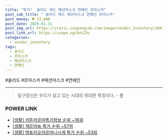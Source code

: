 ```yaml
--- 
title: "특가!  솔리드 레드 패션마스크 연예인 르마스카" 
post_sub_title: " 솔리드 레드 패션마스크 연예인 르마스카" 
post_money: ₩ 13,800 
post_date: 2020.01.31 
post_img_url: https://static.coupangcdn.com/image/vendor_inventory/1047/88206d8864ba986a1da20334612637e8064a6181854c4b7b69c6e5a0b9f7.jpg 
post_link_url: https://coupa.ng/bnL2hc 
categories: 
  - vendor_inventory 
tags: 
  - 솔리드 
  - 르마스카 
  - 패션마스크 
  - 연예인 
--- 
```

  #솔리드 #르마스카 #패션마스크 #연예인 
<hr> 

> 탐구정신은 우리가 살고 있는 시대의 위대한 특징이다. - 풀 


### POWER LINK

* <a href="https://blog.naver.com/sakai111/221773660306" target="_blank"> [생활] 키튼카르마특가정보 순위 ~16위</a>
* <a href="https://blog.naver.com/sakai111/221784409066" target="_blank"> [생활] 게르마늄 특가 순위 ~57위</a>
* <a href="https://blog.naver.com/sakai111/221787165782" target="_blank"> [생활] 엠포리오아르마니시계 특가 순위 ~53위</a>
